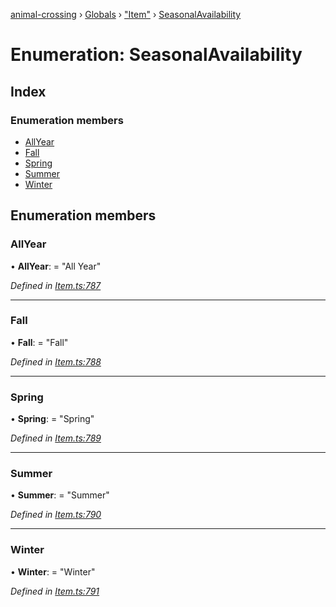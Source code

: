 [animal-crossing](../README.md) › [Globals](../globals.md) › ["Item"](../modules/_item_.md) › [SeasonalAvailability](_item_.seasonalavailability.md)

# Enumeration: SeasonalAvailability

## Index

### Enumeration members

* [AllYear](_item_.seasonalavailability.md#allyear)
* [Fall](_item_.seasonalavailability.md#fall)
* [Spring](_item_.seasonalavailability.md#spring)
* [Summer](_item_.seasonalavailability.md#summer)
* [Winter](_item_.seasonalavailability.md#winter)

## Enumeration members

###  AllYear

• **AllYear**: = "All Year"

*Defined in [Item.ts:787](https://github.com/Norviah/animal-crossing/blob/738a792/module/types/Item.ts#L787)*

___

###  Fall

• **Fall**: = "Fall"

*Defined in [Item.ts:788](https://github.com/Norviah/animal-crossing/blob/738a792/module/types/Item.ts#L788)*

___

###  Spring

• **Spring**: = "Spring"

*Defined in [Item.ts:789](https://github.com/Norviah/animal-crossing/blob/738a792/module/types/Item.ts#L789)*

___

###  Summer

• **Summer**: = "Summer"

*Defined in [Item.ts:790](https://github.com/Norviah/animal-crossing/blob/738a792/module/types/Item.ts#L790)*

___

###  Winter

• **Winter**: = "Winter"

*Defined in [Item.ts:791](https://github.com/Norviah/animal-crossing/blob/738a792/module/types/Item.ts#L791)*
